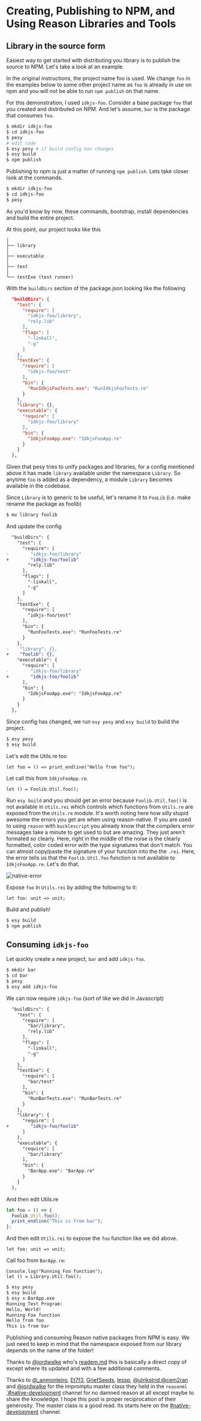 # Creating, Publishing to NPM, and Using Reason Libraries and Tools

## Library in the source form

Easiest way to get started with distributing you library is to publish the source to NPM. Let's take a look at an example.

In the original instructions, the project name foo is used. We change `foo` in the examples below to some other project name as `foo` is already in use on npm and you will not be able to run `npm publish` on that name.

For this demonstration, I used `idkjs-foo`.
Consider a base package `foo` that you created and distributed on NPM. And let's assume, `bar` is the package that consumes `foo`.

```sh
$ mkdir idkjs-foo
$ cd idkjs-foo
$ pesy
# edit code
$ esy pesy # if build config has changes
$ esy build
$ npm publish
```

Publishing to npm is just a matter of running `npm publish`. Lets take closer look at the commands.

```sh
$ mkdir idkjs-foo
$ cd idkjs-foo
$ pesy
```

As you'd know by now, these commands, bootstrap, install dependencies and build the entire project.

At this point, our project looks like this

```
│
├── library
│
├── executable
│
├── test
│
└── testExe (test runner)

```

With the `buildDirs` section of the package.json looking like the following

```json
  "buildDirs": {
    "test": {
      "require": [
        "idkjs-foo/library",
        "rely.lib"
      ],
      "flags": [
        "-linkall",
        "-g"
      ]
    },
    "testExe": {
      "require": [
        "idkjs-foo/test"
      ],
      "bin": {
        "RunIdkjsFooTests.exe": "RunIdkjsFooTests.re"
      }
    },
    "library": {},
    "executable": {
      "require": [
        "idkjs-foo/library"
      ],
      "bin": {
        "IdkjsFooApp.exe": "IdkjsFooApp.re"
      }
    }
  },
```

Given that pesy tries to unify packages and libraries, for a config mentioned above it has made `library` available under the namespace `Library`. So anytime `foo` is added as a dependency, a module `Library` becomes available in the codebase.

Since `Library` is to generic to be useful, let's rename it to `FooLib` (i.e. make rename the package as foolib)

```sh
$ mv library foolib
```

And update the config

```diff
  "buildDirs": {
    "test": {
      "require": [
-        "idkjs-foo/library"
+        "idkjs-foo/foolib"
        "rely.lib"
      ],
      "flags": [
        "-linkall",
        "-g"
      ]
    },
    "testExe": {
      "require": [
        "idkjs-foo/test"
      ],
      "bin": {
        "RunFooTests.exe": "RunFooTests.re"
      }
    },
-    "library": {},
+    "foolib": {},
    "executable": {
      "require": [
-        "idkjs-foo/library"
+        "idkjs-foo/foolib"
      ],
      "bin": {
        "IdkjsFooApp.exe": "IdkjsFooApp.re"
      }
    }
  },
```

Since config has changed, we run `esy pesy` and `esy build` to build the project.

```sh
$ esy pesy
$ esy build
```

Let's edit the Utils.re too

```reason
let foo = () => print_endline("Hello from foo");
```

Let call this from `IdkjsFooApp.re`.

```reason
let () = Foolib.Util.foo();
```

Run `esy build` and you should get an error because `Foolib.Util.foo()` is not available in `Utils.rei` which controls which functions from `Utils.re` are exposed from the `Utils.re` module. It's worth noting here how silly stupid awesome the errors you get are when using reason-native. If you are used to using `reason` with `bucklescript` you already know that the compilers error messages take a minute to get used to but are amazing. They just aren't formated so clearly. Here, right in the middle of the noise is the clearly formatted, color coded error with the type signatures that don't match. You can almost copy/paste the signature of your function into the the `.rei`. Here, the error tells us that the `Foolib.Util.foo` function is not available to `IdkjsFooApp.re`. Let's do that.

![native-error](./native-error.png)

Expose `foo` in `Utils.rei` by adding the following to it:

```reason
let foo: unit => unit;
```

Build and publish!

```sh
$ esy build
$ npm publish
```

## Consuming `idkjs-foo`

Let quickly create a new project, `bar` and add `idkjs-foo`.

```sh
$ mkdir bar
$ cd bar
$ pesy
$ esy add idkjs-foo
```

We can now require `idkjs-foo` (sort of like we did in Javascript)

```diff
  "buildDirs": {
    "test": {
      "require": [
        "bar/library",
        "rely.lib"
      ],
      "flags": [
        "-linkall",
        "-g"
      ]
    },
    "testExe": {
      "require": [
        "bar/test"
      ],
      "bin": {
        "RunBarTests.exe": "RunBarTests.re"
      }
    },
    "library": {
      "require": [
+        "idkjs-foo/foolib"
      ]
    },
    "executable": {
      "require": [
        "bar/library"
      ],
      "bin": {
        "BarApp.exe": "BarApp.re"
      }
    }
  },
```

And then edit Utils.re

```js
let foo = () => {
  Foolib.Util.foo();
  print_endline("This is from bar");
};
```

And then edit `Utils.rei` to expose the `foo` function like we did above.

```reason
let foo: unit => unit;
```

Call foo from `BarApp.re`:

```reason
Console.log("Running Foo function");
let () = Library.Util.foo();
```

```sh
$ esy pesy
$ esy build
$ esy x BarApp.exe
Running Test Program:
Hello, World!
Running Foo function
Hello from foo
This is from bar
```

Publishing and consuming Reason native packages from NPM is easy. We just need to keep in mind that the namespace exposed from our library depends on the name of the folder!

Thanks to [@jordwalke](https://mobile.twitter.com/jordwalke) who's [readem.md](https://github.com/esy/pesy/blob/master/README.md) this is basically a direct copy of except where its updated and with a few additional comments.

Thanks to [@_anmonteiro](https://mobile.twitter.com/_anmonteiro), [Et7f3](https://github.com/Et7f3), [GriefSeeds](https://discordapp.com/channels/235176658175262720/235200837608144898/624302640171319321), [lessp](https://discordapp.com/channels/235176658175262720/235200837608144898/624303076446175243), [@ulrikstrid](https://mobile.twitter.com/UlrikStrid),[@cem2ran](https://mobile.twitter.com/cem2ran) and [@jordwalke](https://mobile.twitter.com/jordwalke) for the impromptu master class they held in the `reasonml` [`#native-development](https://discord.gg/sFMSycu) channel for no damned reason at all except maybe to share the knowledge. I hope this post is proper reciprocation of their generosity. The master class is a good read. Its starts here on the [#native-development](https://discordapp.com/channels/235176658175262720/235200837608144898/624245210574225409) channel.
